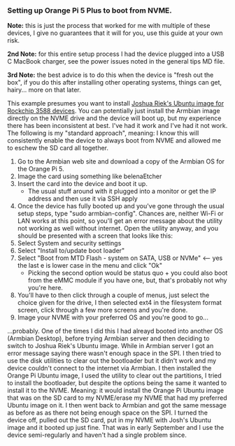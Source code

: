 ### Setting up Orange Pi 5 Plus to boot from NVME. 

**Note:** this is just the process that worked for me with multiple of these devices, I give no guarantees that it will for you, use this guide at your own risk. 

**2nd Note:** for this entire setup process I had the device plugged into a USB C MacBook charger, see the power issues noted in the general tips MD file. 

**3rd Note:** the best advice is to do this when the device is "fresh out the box", if you do this after installing other operating systems, things can get, hairy... more on that later. 

This example presumes you want to install [Joshua Riek's Ubuntu image for Rockchip 3588 devices](https://github.com/Joshua-Riek/ubuntu-rockchip). You can potentially just install the Armbian image directly on the NVME drive and the device will boot up, but my experience there has been inconsistent at best. I've had it work and I've had it not work. The following is my "standard approach", meaning: I know this will consistently enable the device to always boot from NVME and allowed me to eschew the SD card all together. 

1. Go to the Armbian web site and download a copy of the Armbian OS for the Orange Pi 5. 
2. Image the card using something like belenaEtcher 
3. Insert the card into the device and boot it up. 
    * The usual stuff around with it plugged into a monitor or get the IP address and then use it via SSH apply 
4. Once the device has fully booted up and you've gone through the usual setup steps, type "sudo armbian-config". Chances are, neither Wi-Fi or LAN works at this point, so you'll get an error message about the utility not working as well without internet. Open the utility anyway, and you should be presented with a screen that looks like this: 
5. Select System and security settings
6. Select "Install to/update boot loader" 
7. Select "Boot from MTD Flash - system on SATA, USB or NVMe" <-- yes the last e is lower case in the menu and click "Ok" 
    * Picking the second option would be status quo + you could also boot from the eMMC module if you have one, but, that's probably not why you're here. 
8. You'll have to then click through a couple of menus, just select the choice given for the drive, I then selected ext4 in the filesystem format screen, click through a few more screens and you're done. 
9. Image your NVME with your preferred OS and you're good to go... 

...probably. One of the times I did this I had alreayd booted into another OS (Armbian Desktop), before trying Armbian server and then deciding to switch to Joshua Riek's Ubuntu image. While in Armbian server I got an error message saying there wasn't enough space in the SPI. I then tried to use the disk utilities to clear out the bootloader but it didn't work and my device couldn't connect to the internet via Armbian. I then installed the Orange Pi Ubuntu image, I used the utility to clear out the partitions, I tried to install the bootloader, but despite the options being the same it wanted to install it to the NVME. Meaning: it would install the Orange Pi Ubuntu image that was on the SD card to my NVME/erase my NVME that had my preferred Ubuntu image on it. I then went back to Armbian and got the same message as before as as there not being enough space on the SPI. I turned the device off, pulled out the SD card, put in my NVME with Josh's Ubuntu image and it booted up just fine. That was in early September and I use the device semi-regularly and haven't had a single problem since. 



